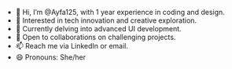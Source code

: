 - 👋 Hi, I’m @Ayfa125, with 1 year experience in coding and design.
- 👀 Interested in tech innovation and creative exploration.
- 🌱 Currently delving into advanced UI development.
- 💞️ Open to collaborations on challenging projects.
- 📫 Reach me via LinkedIn or email.
- 😄 Pronouns: She/her

<!---
Ayfa125/Ayfa125 is a ✨ special ✨ repository because its `README.md` (this file) appears on your GitHub profile.
You can click the Preview link to take a look at your changes.
--->
